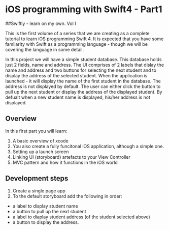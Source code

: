 # iOS programming with Swift4 - Part1

##Swiftly - learn on my own. Vol I

This is the first volume of a series that we are creating as a complete tutorial to learn iOS programming Swift 4. It is expected that you have some familarity with Swift as a programming language - though we will be covering the language in some detail.  

In this project we will have a simple student database. This database holds just 2 fields, name and address. The UI comprises of 2 labels that dislay the name and address and two buttons for selecting the next student and to display the address of the selected student. When the application is launched - it will display the name of the first student in the database. The address is not displayed by default. The user can either click the button to pull up the next student or display the address of the displayed student. By defualt when a new student name is displayed, his/her address is not displayed.

## Overview
In this first part you will learn:
1. A basic overview of xcode
2. You also create a fully funcitonal iOS application, although a simple one. 
3. Setting up a launch screen
4. Linking UI (storyboard) artefacts to your View Controller
5. MVC pattern and how it functions in the iOS world

## Development steps
1. Create a single page app
2. To the default storyboard add the following in order: 
* a label to display student name
* a button to pull up the next student
* a label to diaplay student address (of the student selected above)
* a button to display the address.
